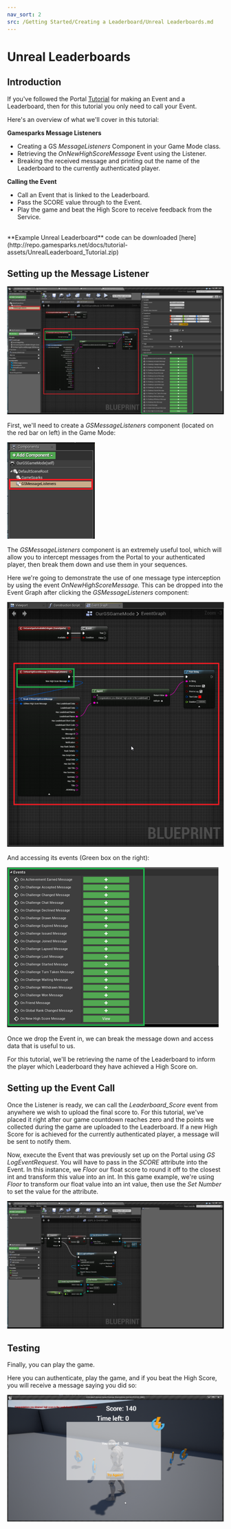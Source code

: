 ```yaml
---
nav_sort: 2
src: /Getting Started/Creating a Leaderboard/Unreal Leaderboards.md
---
```


# Unreal Leaderboards

## Introduction

If you've followed the Portal [Tutorial](./README.md) for making an Event and a Leaderboard, then for this tutorial you only need to call your Event.

Here's an overview of what we'll cover in this tutorial:

**Gamesparks Message Listeners**

  * Creating a GS *MessageListeners* Component in your Game Mode class.
  * Retrieving the *OnNewHighScoreMessage* Event using the Listener.
  * Breaking the received message and printing out the name of the Leaderboard to the currently authenticated player.

**Calling the Event**

  * Call an Event that is linked to the Leaderboard.
  * Pass the SCORE value through to the Event.
  * Play the game and beat the High Score to receive feedback from the Service.

</br>
**Example Unreal Leaderboard** code can be downloaded [here](http://repo.gamesparks.net/docs/tutorial-assets/UnrealLeaderboard_Tutorial.zip)

## Setting up the Message Listener

![l](img/UR/1.png)

First, we'll need to create a *GSMessageListeners* component (located on the red bar on left) in the Game Mode:

![l](img/UR/5.png)

The *GSMessageListeners* component is an extremely useful tool, which will allow you to intercept messages from the Portal to your authenticated player, then break them down and use them in your sequences.

Here we're going to demonstrate the use of one message type interception by using the event *OnNewHighScoreMessage.* This can be dropped into the Event Graph after clicking the *GSMessageListeners* component:

![l](img/UR/6.png)

And accessing its events (Green box on the right):

![l](img/UR/7.png)

Once we drop the Event in, we can break the message down and access data that is useful to us.

For this tutorial, we'll be retrieving the name of the Leaderboard to inform the player which Leaderboard they have achieved a High Score on.



## Setting up the Event Call

Once the Listener is ready, we can call the *Leaderboard_Score* event from anywhere we wish to upload the final score to. For this tutorial, we've placed it right after our game countdown reaches zero and the points we collected during the game are uploaded to the Leaderboard. If a new High Score for is achieved for the currently authenticated player, a message will be sent to notify them.

Now, execute the Event that was previously set up on the Portal using *GS LogEventRequest*. You will have to pass in the *SCORE* attribute into the Event. In this instance, we *Floor* our float score to round it off to the closest int and transform this value into an int. In this game example, we're using *Floor* to transform our float value into an int value, then use the *Set Number* to set the value for the attribute.

![l](img/UR/2.png)

## Testing

Finally, you can play the game.

Here you can authenticate, play the game, and if you beat the High Score, you will receive a message saying you did so:

![l](img/UR/3.png)
